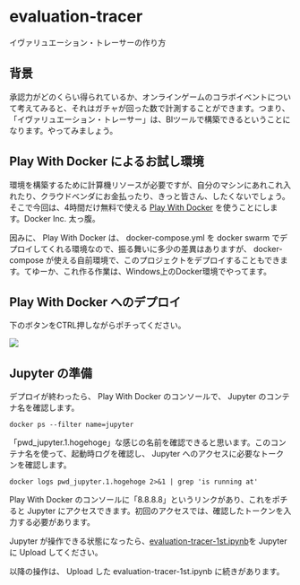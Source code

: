 # evaluation-tracer
イヴァリュエーション・トレーサーの作り方

## 背景

承認力がどのくらい得られているか、オンラインゲームのコラボイベントについて考えてみると、それはガチャが回った数で計測することができます。つまり、「イヴァリュエーション・トレーサー」は、BIツールで構築できるということになります。やってみましょう。

## Play With Docker によるお試し環境

環境を構築するために計算機リソースが必要ですが、自分のマシンにあれこれ入れたり、クラウドベンダにお金払ったり、きっと皆さん、したくないでしょう。そこで今回は、4時間だけ無料で使える [Play With Docker](http://play-with-docker.com/) を使うことにします。Docker Inc. 太っ腹。

因みに、 Play With Docker は、 docker-compose.yml を docker swarm でデプロイしてくれる環境なので、振る舞いに多少の差異はありますが、 docker-compose が使える自前環境で、このプロジェクトをデプロイすることもできます。てゆーか、これ作る作業は、Windows上のDocker環境でやってます。

## Play With Docker へのデプロイ

下のボタンをCTRL押しながらポチってください。

<a href="http://play-with-docker.com?stack=https://raw.githubusercontent.com/mnagaku/evaluation-tracer/master/docker-compose.yml"><img src="https://github.com/play-with-docker/stacks/raw/cff22438cb4195ace27f9b15784bbb497047afa7/assets/images/button.png" /></a>

## Jupyter の準備

デプロイが終わったら、 Play With Docker のコンソールで、 Jupyter のコンテナ名を確認します。

```
docker ps --filter name=jupyter
```

「pwd_jupyter.1.hogehoge」な感じの名前を確認できると思います。このコンテナ名を使って、起動時ログを確認し、 Jupyter へのアクセスに必要なトークンを確認します。

```
docker logs pwd_jupyter.1.hogehoge 2>&1 | grep 'is running at'
```

Play With Docker のコンソールに「8.8.8.8」というリンクがあり、これをポチると Jupyter にアクセスできます。初回のアクセスでは、確認したトークンを入力する必要があります。

 Jupyter が操作できる状態になったら、[evaluation-tracer-1st.ipynb](https://raw.githubusercontent.com/mnagaku/evaluation-tracer/master/evaluation-tracer-1st.ipynb)を Jupyter に Upload してください。

以降の操作は、 Upload した evaluation-tracer-1st.ipynb に続きがあります。
